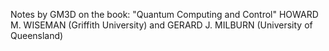 Notes by GM3D on the book:
"Quantum Computing and Control"
HOWARD M. WISEMAN (Griffith University) and GERARD J. MILBURN (University of Queensland)